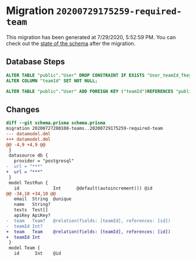 # Migration `20200729175259-required-team`

This migration has been generated at 7/29/2020, 5:52:59 PM.
You can check out the [state of the schema](./schema.prisma) after the migration.

## Database Steps

```sql
ALTER TABLE "public"."User" DROP CONSTRAINT IF EXiSTS "User_teamId_fkey",
ALTER COLUMN "teamId" SET NOT NULL;

ALTER TABLE "public"."User" ADD FOREIGN KEY ("teamId")REFERENCES "public"."Team"("id") ON DELETE CASCADE  ON UPDATE CASCADE
```

## Changes

```diff
diff --git schema.prisma schema.prisma
migration 20200727200108-teams..20200729175259-required-team
--- datamodel.dml
+++ datamodel.dml
@@ -4,9 +4,9 @@
 }
 datasource db {
   provider = "postgresql"
-  url = "***"
+  url = "***"
 }
 model TestRun {
   id             Int      @default(autoincrement()) @id
@@ -34,10 +34,10 @@
   email  String  @unique
   name   String?
   tests  Test[]
   apiKey ApiKey?
-  team   Team?   @relation(fields: [teamId], references: [id])
-  teamId Int?
+  team   Team    @relation(fields: [teamId], references: [id])
+  teamId Int
 }
 model Team {
   id      Int    @id
```


